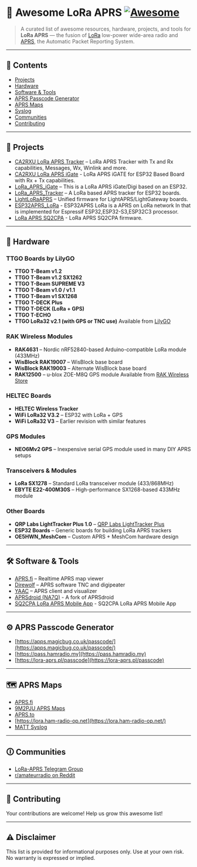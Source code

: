 # 📡 Awesome LoRa APRS [![Awesome](https://awesome.re/badge.svg)](https://awesome.re)

> A curated list of awesome resources, hardware, projects, and tools for **LoRa APRS** — the fusion of [LoRa](https://en.wikipedia.org/wiki/LoRa) low-power wide-area radio and [APRS](https://en.wikipedia.org/wiki/Automatic_Packet_Reporting_System), the Automatic Packet Reporting System.

---

## 📁 Contents

* [Projects](#projects-section)
* [Hardware](#hardware-section)
* [Software & Tools](#software--tools-section)
* [APRS Passcode Generator](#aprs-passcode-generator)
* [APRS Maps](#aprs-maps)
* [Syslog](#syslog)
* [Communities](#communities-section)
* [Contributing](#contributing-section)

---

<a id="projects-section"></a>

## 🚀 Projects

* [CA2RXU LoRa APRS Tracker](https://github.com/richonguzman/LoRa_APRS_Tracker) – LoRa APRS Tracker with Tx and Rx capabilities, Messages, Wx, Winlink and more.
* [CA2RXU LoRa APRS iGate](https://github.com/richonguzman/LoRa_APRS_iGate) - LoRa APRS iGATE for ESP32 Based Board with Rx + Tx capabilities.
* [LoRa\_APRS\_iGate](https://github.com/lora-aprs/LoRa_APRS_iGate) – This is a LoRa APRS iGate/Digi based on an ESP32.
* [LoRa\_APRS\_Tracker](https://github.com/lora-aprs/LoRa_APRS_Tracker) – A LoRa based APRS tracker for ESP32 boards.
* [LightLoRaAPRS](https://github.com/lightaprs/LightLoRaAPRS) – Unified firmware for LightAPRS/LightGateway boards.
* [ESP32APRS_LoRa](https://github.com/nakhonthai/ESP32APRS_LoRa) - ESP32APRS LoRa is a APRS on LoRa network In that is implemented for Espressif ESP32,ESP32-S3,ESP32C3 processor.
* [LoRa APRS SQ2CPA](https://flasher.sq2cpa.pl/) - LoRa APRS SQ2CPA firmware.

---

<a id="hardware-section"></a>

## 🔧 Hardware

### TTGO Boards by LilyGO

* **TTGO T-Beam v1.2**
* **TTGO T-Beam v1.2 SX1262**
* **TTGO T-Beam SUPREME V3**
* **TTGO T-Beam v1.0 / v1.1**
* **TTGO T-Beam v1 SX1268**
* **TTGO T-DECK Plus**
* **TTGO T-DECK (LoRa + GPS)**
* **TTGO T-ECHO**
* **TTGO LoRa32 v2.1 (with GPS or TNC use)**
  Available from [LilyGO](https://www.lilygo.cc)

### RAK Wireless Modules

* **RAK4631** – Nordic nRF52840-based Arduino-compatible LoRa module (433MHz)
* **WisBlock RAK19007** – WisBlock base board
* **WisBlock RAK19003** – Alternate WisBlock base board
* **RAK12500** – u-blox ZOE-M8Q GPS module
  Available from [RAK Wireless Store](https://store.rakwireless.com/)

### HELTEC Boards

* **HELTEC Wireless Tracker**
* **WiFi LoRa32 V3.2** – ESP32 with LoRa + GPS
* **WiFi LoRa32 V3** – Earlier revision with similar features

### GPS Modules

* **NEO6Mv2 GPS** – Inexpensive serial GPS module used in many DIY APRS setups

### Transceivers & Modules

* **LoRa SX1278** – Standard LoRa transceiver module (433/868MHz)
* **EBYTE E22-400M30S** – High-performance SX1268-based 433MHz module

### Other Boards

* **QRP Labs LightTracker Plus 1.0** – [QRP Labs LightTracker Plus](https://www.qrp-labs.com/lighttrackerplus.html)
* **ESP32 Boards** – Generic boards for building LoRa APRS trackers
* **OE5HWN\_MeshCom** – Custom APRS + MeshCom hardware design

---

<a id="software--tools-section"></a>

## 🛠 Software & Tools

* [APRS.fi](https://aprs.fi) – Realtime APRS map viewer
* [Direwolf](https://github.com/wb2osz/direwolf) – APRS software TNC and digipeater
* [YAAC](http://www.ka2ddo.org/ka2ddo/YAAC.html) – APRS client and visualizer
* [APRSdroid (NA7Q)](https://na7q.com/aprsdroid-osm/) - A fork of APRSdroid
* [SQ2CPA LoRa APRS Mobile App](https://app.lora-aprs.pl/) - SQ2CPA LoRa APRS Mobile App

---
<a id="aprs-passcode-generator"></a>

## ⚙️ APRS Passcode Generator

* [https://apps.magicbug.co.uk/passcode/](https://apps.magicbug.co.uk/passcode/)
* [https://pass.hamradio.my](https://pass.hamradio.my)
* [https://lora-aprs.pl/passcode](https://lora-aprs.pl/passcode)

---
<a id="aprs-maps"></a>

## 🗺️ APRS Maps

* [APRS.fi](https://aprs.fi)
* [9M2PJU APRS Maps](https://maps.hamradio.my)
* [APRS.to](https://aprs.to)
* [https://lora.ham-radio-op.net](https://lora.ham-radio-op.net/)
* [MATT Syslog](https://lora-aprs.live/)

---

<a id="communities-section"></a>

## 🛈 Communities

* [LoRa-APRS Telegram Group](https://t.me/LoRa_APRS)
* [r/amateurradio on Reddit](https://www.reddit.com/r/amateurradio/)

---

<a id="contributing-section"></a>

## 🤝 Contributing

Your contributions are welcome! Help us grow this awesome list!

---

## ⚠️ Disclaimer

This list is provided for informational purposes only. Use at your own risk. No warranty is expressed or implied.
